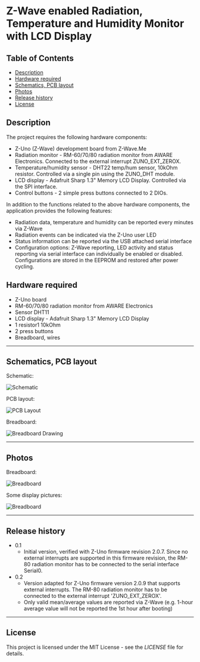# Z-Wave enabled Radiation, Temperature and Humidity Monitor with LCD Display

## Table of Contents

* [Description](#description)
* [Hardware required](#hardware-required)
* [Schematics, PCB layout](#schematics-pcb-layout)
* [Photos](#photos)
* [Release history](#release-history)
* [License](#license)


## Description

The project requires the following hardware components:
  * Z-Uno (Z-Wave) development board from Z-Wave.Me
  * Radiation monitor - RM-60/70/80 radiation monitor from AWARE Electronics. Connected to the external interrupt ZUNO_EXT_ZEROX.
  * Temperature/humidity sensor - DHT22 temp/hum sensor, 10kOhm resistor. Controlled via a single pin using the ZUNO_DHT module.
  * LCD display - Adafruit Sharp 1.3" Memory LCD Display. Controlled via the SPI interface.
  * Control buttons - 2 simple press buttons connected to 2 DIOs.

In addition to the functions related to the above hardware components, the application provides the following features:
  * Radiation data, temperature and humidity can be reported every minutes via Z-Wave
  * Radiation events can be indicated via the Z-Uno user LED
  * Status information can be reported via the USB attached serial interface
  * Configuration options: Z-Wave reporting, LED activity and status reporting via serial interface can individually be enabled or disabled. Configurations are stored in the EEPROM and restored after power cycling.


## Hardware required

  * Z-Uno board
  * RM-60/70/80 radiation monitor from AWARE Electronics
  * Sensor DHT11
  * LCD display - Adafruit Sharp 1.3" Memory LCD Display
  * 1 resistor1 10kOhm
  * 2 press buttons
  * Breadboard, wires


-  -  -  -  -  -  -  -  -  -  -  -  -  -  -  -  -  -  -  -  -

## Schematics, PCB layout

Schematic:

![Schematic](https://github.com/Drolla/ZUNO_RM80_RadiationMonitor/wiki/KiCad_Schematic.png)

PCB layout:

![PCB Layout](https://github.com/Drolla/ZUNO_RM80_RadiationMonitor/wiki/KiCad_Layout.png)

Breadboard:

![Breadboard Drawing](https://github.com/Drolla/ZUNO_RM80_RadiationMonitor/wiki/Fritzing_Breadboard.png)


-  -  -  -  -  -  -  -  -  -  -  -  -  -  -  -  -  -  -  -  -

## Photos

Breadboard:

![Breadboard](https://github.com/Drolla/ZUNO_RM80_RadiationMonitor/wiki/FullCenter_Overview.JPG)

Some display pictures:

![Breadboard](https://github.com/Drolla/ZUNO_RM80_RadiationMonitor/wiki/Display_AllSmall.jpg)


-  -  -  -  -  -  -  -  -  -  -  -  -  -  -  -  -  -  -  -  -

## Release history

* 0.1
    * Initial version, verified with Z-Uno firmware revision 2.0.7. Since no external interrupts are supported in this firmware revision, the RM-80 radiation monitor has to be connected to the serial interface Serial0.
* 0.2
    * Version adapted for Z-Uno firmware version 2.0.9 that supports external interrupts. The RM-80 radiation monitor has to be connected to the external interrupt 'ZUNO_EXT_ZEROX'.
	 * Only valid mean/average values are reported via Z-Wave (e.g. 1-hour average value will not be reported the 1st hour after booting)


-  -  -  -  -  -  -  -  -  -  -  -  -  -  -  -  -  -  -  -  -

## License

This project is licensed under the MIT License - see the _LICENSE_ file for details.
